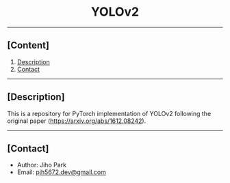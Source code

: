 # <div align="center">YOLOv2</div>

---

## [Content]
1. [Description](#description)   
2. [Contact](#contact)   

---

## [Description]

This is a repository for PyTorch implementation of YOLOv2 following the original paper (https://arxiv.org/abs/1612.08242).  


---
## [Contact]
- Author: Jiho Park  
- Email: pjh5672.dev@gmail.com  
